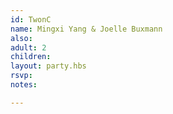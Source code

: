 ```yaml
---
id: TwonC
name: Mingxi Yang & Joelle Buxmann
also:
adult: 2
children:
layout: party.hbs
rsvp:
notes:

---
```

